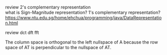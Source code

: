 review 2's complementary representation  
what is Sign-Magnitude representation?  1's complementary representation?  
https://www.ntu.edu.sg/home/ehchua/programming/java/DataRepresentation.html  


review dct dft fft  


The column space is orthogonal to the left nullspace of A because the row
space of AT is perpendicular to the nullspace of AT. 
